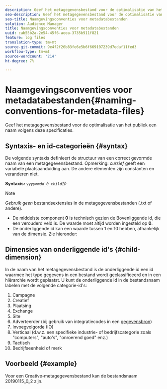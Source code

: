 ```yaml
---
description: Geef het metagegevensbestand voor de optimalisatie van het publiek een naam volgens deze specificaties.
seo-description: Geef het metagegevensbestand voor de optimalisatie van het publiek een naam volgens deze specificaties.
seo-title: Naamgevingsconventies voor metadatabestanden
solution: Audience Manager
title: Naamgevingsconventies voor metadatabestanden
uuid: cab55b2a-2e54-45f6-aeea-3735b911f821
feature: log files
translation-type: tm+mt
source-git-commit: 9e4f2f26b83fe6e5b6f669107239d7edaf11fed3
workflow-type: tm+mt
source-wordcount: '214'
ht-degree: 7%

---
```



# Naamgevingsconventies voor metadatabestanden{#naming-conventions-for-metadata-files}

Geef het metagegevensbestand voor de optimalisatie van het publiek een naam volgens deze specificaties.

## Syntaxis- en id-categorieën {#syntax}

De volgende syntaxis definieert de structuur van een correct gevormde naam van een metagegevensbestand. Opmerking: *cursief* geeft een variabele plaatsaanduiding aan. De andere elementen zijn constanten en veranderen niet.

**Syntaxis:** *`yyyymmdd_0_childID`*

>[!NOTE]
>
>*Gebruik geen* bestandsextensies in de metagegevensbestanden (.txt of andere).

<!--In the name syntax, you'll notice a parent ID variable. Don't confuse it with the parent ID used in the [metadata file contents](../../../reporting/audience-optimization-reports/metadata-files-intro/metadata-file-contents.md). These 2 variables seem similar, but they represent different things:-->

* De middelste component **0** is technisch gezien de Bovenliggende id, die een verouderd veld is. De waarde moet altijd worden ingesteld op **0**.
* De onderliggende id kan een waarde tussen 1 en 10 hebben, afhankelijk van de dimensie. Zie hieronder:

## Dimensies van onderliggende id&#39;s {#child-dimension}

In de naam van het metagegevensbestand is de onderliggende id een id waarmee het type gegevens in een bestand wordt geclassificeerd en in een hiërarchie wordt geplaatst. U kunt de onderliggende id in de bestandsnaam labelen met de volgende categorie-id&#39;s:

1. Campagne
1. Creatief
1. Plaatsing
1. Exchange
1. Site
1. Adverteerder (bij gebruik van integratiecodes in een [gegevensbron](../../../features/manage-datasources.md#details))
1. Invoegvolgorde (IO)
1. Verticaal (d.w.z. een specifieke industrie- of bedrijfscategorie zoals &quot;computers&quot;, &quot;auto&#39;s&quot;, &quot;onroerend goed&quot; enz.)
1. Tactisch
1. Bedrijfseenheid of merk

## Voorbeeld {#example}

Voor een Creative-metagegevensbestand kan de bestandsnaam 20190115_0_2 zijn.

<!--Let's take a look at how you would use these IDs in a metadata file name. As an example, say your data file consists of campaign creatives. In this case, the campaign is a parent object and the creatives are child objects because they belong to, or are contained by, the campaign. As a result, you'd choose the following IDs for the metadata file name:

* Parent ID: `1` 
* Child ID: `2`

Your metadata file name would look like this: `20150827_1_2`

Sometimes, you might have data that does not belong to a parent object. Whenever this is the case, select ID 0 for the parent ID. In this case, your file title would look like this: `20150827_0_2`. -->
